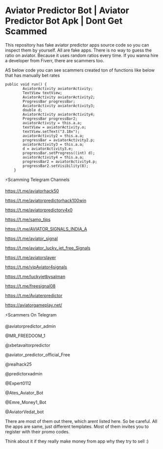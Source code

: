 # Aviator Predictor Bot | Aviator Predictor Bot Apk | Dont Get Scammed
This repository has fake aviator predictor apps source code so you can inspect them by yourself. All are fake apps. There is no way to guess the ratio on aviator. Because it uses random ratios every time. If you wanna hire a developer from Fiverr, there are scammers too.

AS below code you can see scammers created ton of functions like below that has manually bet rates

```
public void run() {
        AviatorActivity aviatorActivity;
        TextView textView;
        AviatorActivity aviatorActivity2;
        ProgressBar progressBar;
        AviatorActivity aviatorActivity3;
        double d;
        AviatorActivity aviatorActivity4;
        ProgressBar progressBar2;
        aviatorActivity = this.a.a;
        textView = aviatorActivity.o;
        textView.setText("3.18x");
        aviatorActivity2 = this.a.a;
        progressBar = aviatorActivity2.p;
        aviatorActivity3 = this.a.a;
        d = aviatorActivity3.e;
        progressBar.setProgress((int) d);
        aviatorActivity4 = this.a.a;
        progressBar2 = aviatorActivity4.p;
        progressBar2.setVisibility(8);
    }
```   

⚡Scamming Telegram Channels

https://t.me/aviatorhack50 

https://t.me/aviatorpredictorhack100win

https://t.me/aviatorpredictorv4x0

https://t.me/samo_tips

https://t.me/AVIATOR_SIGNALS_INDIA_A

https://t.me/aviator_signal

https://t.me/aviator_lucky_jet_free_Signals

https://t.me/aviatorslayer

https://t.me/vipAviator4signals

https://t.me/luckyjetbysalman

https://t.me/freesignal08

https://t.me/Aviaterpredictor

https://aviatorgameplay.net/



⚡Scammers On Telegram

@aviatorpredictor_admin

@MR_FREEDOOM_1

@xbetavaitorpredictor

@aviator_predictor_official_Free

@realhack25

@predictorxadmin

@Expert0112

@Ates_Aviator_Bot

@Emre_Money1_Bot

@AviatorVedat_bot



There are most of them out there, which arent listed here. So be careful. All the apps are same, just different templates. Most of them invites you to register with their promo codes. 

Think about it  if they really make money from app why they try to sell :)
